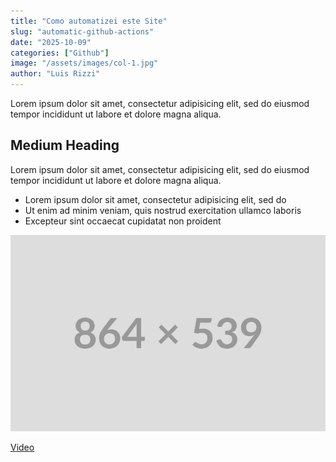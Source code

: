 ```yaml
---
title: "Como automatizei este Site"
slug: "automatic-github-actions"
date: "2025-10-09"
categories: ["Github"]
image: "/assets/images/col-1.jpg"
author: "Luis Rizzi"
---
```


Lorem ipsum dolor sit amet, consectetur adipisicing elit, sed do eiusmod tempor incididunt ut labore et dolore magna aliqua.

## Medium Heading

Lorem ipsum dolor sit amet, consectetur adipisicing elit, sed do eiusmod tempor incididunt ut labore et dolore magna aliqua.

- Lorem ipsum dolor sit amet, consectetur adipisicing elit, sed do
- Ut enim ad minim veniam, quis nostrud exercitation ullamco laboris
- Excepteur sint occaecat cupidatat non proident

![Imagem](/assets/images/col-1.jpg)

[Video](https://www.youtube.com/watch?v=W-j4QGAgNu8)


